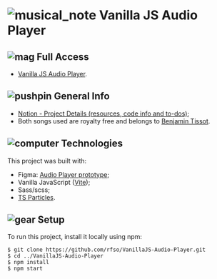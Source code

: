 # ![musical_note](https://github.githubassets.com/images/icons/emoji/unicode/1f3b5.png) Vanilla JS Audio Player 

## ![mag](https://github.githubassets.com/images/icons/emoji/unicode/1f50d.png) Full Access

 -  [Vanilla JS Audio Player](https://vanilla-js-audio-player.vercel.app/).

## ![pushpin](https://github.githubassets.com/images/icons/emoji/unicode/1f4cc.png) General Info

 - [Notion - Project Details (resources, code info and to-dos)](https://www.notion.so/Web-Audio-API-Audio-Player-8b54588d30994882acf915e6c3f384a3);
 - Both songs used are royalty free and belongs to [Benjamin Tissot](https://www.bensound.com/royalty-free-music/cinematic).

## ![computer](https://github.githubassets.com/images/icons/emoji/unicode/1f4bb.png) Technologies
This project was built with:
 - Figma: [Audio Player prototype](https://www.figma.com/file/owvQkYQeKN5kTRl9OutO61/Audio-Player?node-id=0%3A1);
 - Vanilla JavaScript ([Vite](https://vitejs.dev/));
 - Sass/scss;
 - [TS Particles](https://github.com/matteobruni/tsparticles).

## ![gear](https://github.githubassets.com/images/icons/emoji/unicode/2699.png)       Setup
To run this project, install it locally using npm:
```
$ git clone https://github.com/rfso/VanillaJS-Audio-Player.git
$ cd ../VanillaJS-Audio-Player
$ npm install
$ npm start
```